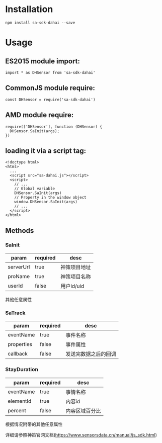 # Installation  
`npm install sa-sdk-dahai --save`  

# Usage  
## ES2015 module import:  
`import * as DHSensor from 'sa-sdk-dahai'`  
## CommonJS module require:  
`const DHSensor = require('sa-sdk-dahai')`  
## AMD module require:  
```
require(['DHSensor'], function (DHSensor) {  
  DHSensor.SaInit(args);  
})
```

## loading it via a script tag:  
``` 
<!doctype html>  
<html>  
  ...  
  <script src="sa-dahai.js"></script>  
  <script>  
    // ...  
    // Global variable  
    DHSensor.SaInit(args)  
    // Property in the window object  
    window.DHSensor.SaInit(args)  
    // ...  
  </script>  
</html>  
```  

## Methods  
### SaInit  
param|required|desc  
----|----|----  
serverUrl|true|神策项目地址  
proName|true|神策项目名称  
userId|false|用户id/uid  
其他任意属性

### SaTrack  
param|required|desc  
----|----|----  
eventName|true|事件名称  
properties|false|事件属性  
callback|false|发送完数据之后的回调  

### StayDuration  
param|required|desc  
----|----|----  
eventName|true|事情名称  
elementId|true|内容id  
percent|false|内容区域百分比
根据情况附带的其他任意属性 

详细请参照神策官网文档(https://www.sensorsdata.cn/manual/js_sdk.html)  
